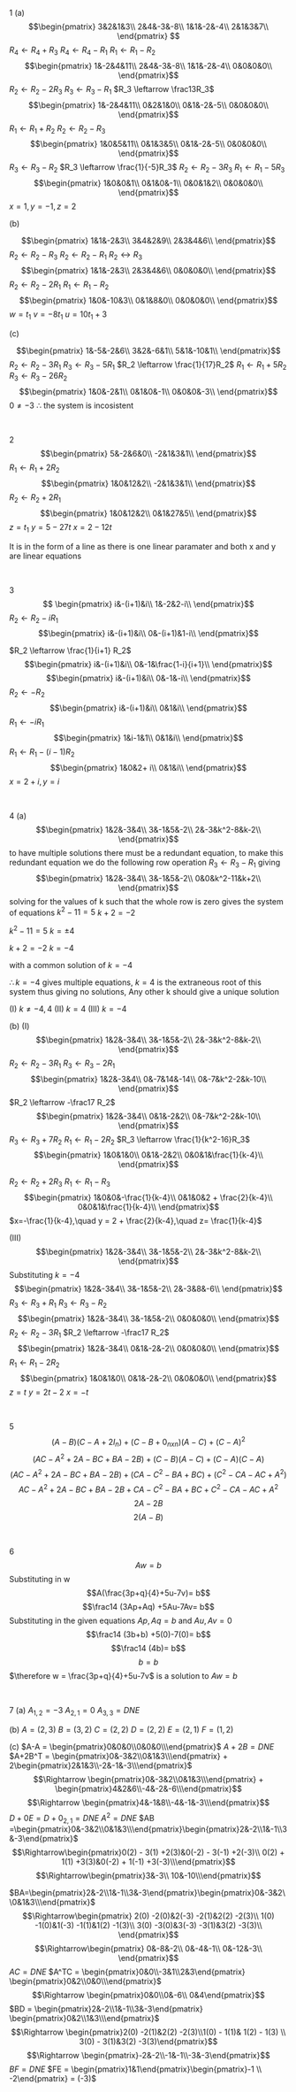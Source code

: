 1
(a)
$$\begin{pmatrix}
	3&2&1&3\\
	2&4&-3&-8\\
	1&1&-2&-4\\
	2&1&3&7\\
	\end{pmatrix}	$$
$R_4 \leftarrow R_4 + R_3$
$R_4 \leftarrow R_4 - R_1$ 
$R_1 \leftarrow R_1 - R_2$
$$\begin{pmatrix}
	1&-2&4&11\\
	2&4&-3&-8\\
	1&1&-2&-4\\
	0&0&0&0\\
	\end{pmatrix}$$
$R_2 \leftarrow R_2 - 2R_3$
$R_3 \leftarrow R_3 - R_1$
$R_3 \leftarrow \frac13R_3$
$$\begin{pmatrix}
	1&-2&4&11\\
	0&2&1&0\\
	0&1&-2&-5\\
	0&0&0&0\\
	\end{pmatrix}$$
$R_1 \leftarrow R_1 + R_2$
$R_2 \leftarrow R_2 - R_3$
$$\begin{pmatrix}
	1&0&5&11\\
	0&1&3&5\\
	0&1&-2&-5\\
	0&0&0&0\\
	\end{pmatrix}$$
$R_3 \leftarrow R_3 - R_2$
$R_3 \leftarrow \frac{1}{-5}R_3$
$R_2 \leftarrow R_2 - 3R_3$
$R_1 \leftarrow R_1 -5R_3$
$$\begin{pmatrix}
	1&0&0&1\\
	0&1&0&-1\\
	0&0&1&2\\
	0&0&0&0\\
	\end{pmatrix}$$
$x = 1, y = -1, z = 2$

(b)

$$\begin{pmatrix}
	1&1&-2&3\\
	3&4&2&9\\
	2&3&4&6\\
	\end{pmatrix}$$
$R_2 \leftarrow R_2 - R_3$
$R_2 \leftarrow R_2 - R_1$
$R_2 \leftrightarrow R_3$
$$\begin{pmatrix}
	1&1&-2&3\\
	2&3&4&6\\
	0&0&0&0\\
	\end{pmatrix}$$
$R_2 \leftarrow R_2 - 2R_1$
$R_1 \leftarrow R_1 - R_2$
$$\begin{pmatrix}
	1&0&-10&3\\
	0&1&8&0\\
	0&0&0&0\\
	\end{pmatrix}$$
$w = t_1$
$v= - 8t_1$
$u = 10t_1 + 3$

(c)

$$\begin{pmatrix}
	1&-5&-2&6\\
	3&2&-6&1\\
	5&1&-10&1\\
	\end{pmatrix}$$
$R_2 \leftarrow R_2 - 3R_1$
$R_3 \leftarrow R_3 -5R_1$
$R_2 \leftarrow \frac{1}{17}R_2$
$R_1 \leftarrow R_1 + 5R_2$
$R_3 \leftarrow R_3 - 26R_2$
$$\begin{pmatrix}
	1&0&-2&1\\
	0&1&0&-1\\
	0&0&0&-3\\
	\end{pmatrix}$$
$0 \neq -3$
$\therefore$ the system is incosistent

<div style="page-break-after: always; visibility: hidden">\pagebreak</div>

2
$$\begin{pmatrix}
	5&-2&6&0\\
	-2&1&3&1\\
	\end{pmatrix}$$
$R_1 \leftarrow R_1 + 2R_2$
$$\begin{pmatrix}
	1&0&12&2\\
	-2&1&3&1\\
	\end{pmatrix}$$
$R_2 \leftarrow R_2 + 2R_1$
$$\begin{pmatrix}
	1&0&12&2\\
	0&1&27&5\\
	\end{pmatrix}$$
$z = t_1$
$y = 5 - 27t$
$x= 2- 12t$

It is in the form of a line as there is one linear paramater and both x and y are linear equations
<div style="page-break-after: always; visibility: hidden">\pagebreak</div>

3$$
\begin{pmatrix}
i&-(i+1)&i\\
1&-2&2-i\\
\end{pmatrix}$$
$R_2 \leftarrow R_2 - iR_1$
$$\begin{pmatrix}
	i&-(i+1)&i\\
	0&-(i+1)&1-i\\
	\end{pmatrix}$$

$R_2 \leftarrow \frac{1}{i+1} R_2$
$$\begin{pmatrix}
	i&-(i+1)&i\\
	0&-1&\frac{1-i}{i+1}\\
	\end{pmatrix}$$
$$\begin{pmatrix}
	i&-(i+1)&i\\
	0&-1&-i\\
	\end{pmatrix}$$
$R_2 \leftarrow -R_2$
$$\begin{pmatrix}
	i&-(i+1)&i\\
	0&1&i\\
	\end{pmatrix}$$
$R_1 \leftarrow -iR_1$
$$\begin{pmatrix}
	1&i-1&1\\
	0&1&i\\
	\end{pmatrix}$$
$R_1 \leftarrow R_1 - (i-1)R_2$
$$\begin{pmatrix}
	1&0&2+ i\\
	0&1&i\\
	\end{pmatrix}$$
$x = 2+i, y = i$
<div style="page-break-after: always; visibility: hidden">\pagebreak</div>

4
(a)
$$\begin{pmatrix}
	1&2&-3&4\\
	3&-1&5&-2\\
	2&-3&k^2-8&k-2\\
	\end{pmatrix}$$
to have multiple solutions there must be a redundant equation, to make this redundant equation we do the following row operation $R_3 \leftarrow R_3 - R_1$ giving
$$\begin{pmatrix}
	1&2&-3&4\\
	3&-1&5&-2\\
	0&0&k^2-11&k+2\\
	\end{pmatrix}$$
solving for the values of  k such that the whole row is zero gives the system of equations 
$k^2 - 11 = 5$
$k+2 = -2$

$k^2 - 11 = 5$
$k = \pm 4$

$k+2 = -2$
$k = -4$

with a common solution of $k = -4$

$\therefore k = -4$ gives multiple equations,
$k=4$ is the extraneous root of this system thus giving no solutions,
Any other k should give a unique solution

(I)
$k \neq -4, 4$
(II)
$k = 4$
(III)
$k=-4$


(b)
(I)
$$\begin{pmatrix}
	1&2&-3&4\\
	3&-1&5&-2\\
	2&-3&k^2-8&k-2\\
	\end{pmatrix}$$
$R_2 \leftarrow R_2 - 3R_1$
$R_3 \leftarrow R_3 - 2R_1$
$$\begin{pmatrix}
	1&2&-3&4\\
	0&-7&14&-14\\
	0&-7&k^2-2&k-10\\
	\end{pmatrix}$$
$R_2 \leftarrow -\frac17 R_2$
$$\begin{pmatrix}
	1&2&-3&4\\
	0&1&-2&2\\
	0&-7&k^2-2&k-10\\
	\end{pmatrix}$$
$R_3 \leftarrow R_3 + 7R_2$
$R_1 \leftarrow R_1 - 2R_2$
$R_3 \leftarrow \frac{1}{k^2-16}R_3$
$$\begin{pmatrix}
	1&0&1&0\\
	0&1&-2&2\\
	0&0&1&\frac{1}{k-4}\\
	\end{pmatrix}$$

$R_2 \leftarrow R_2 + 2R_3$
$R_1 \leftarrow R_1 - R_3$
$$\begin{pmatrix}
	1&0&0&-\frac{1}{k-4}\\
	0&1&0&2 + \frac{2}{k-4}\\
	0&0&1&\frac{1}{k-4}\\
	\end{pmatrix}$$
$x=-\frac{1}{k-4},\quad y = 2 + \frac{2}{k-4},\quad z= \frac{1}{k-4}$

(III)
$$\begin{pmatrix}
	1&2&-3&4\\
	3&-1&5&-2\\
	2&-3&k^2-8&k-2\\
	\end{pmatrix}$$
Substituting $k =-4$
$$\begin{pmatrix}
	1&2&-3&4\\
	3&-1&5&-2\\
	2&-3&8&-6\\
	\end{pmatrix}$$
$R_3 \leftarrow R_3 + R_1$
$R_3 \leftarrow R_3 - R_2$
$$\begin{pmatrix}
	1&2&-3&4\\
	3&-1&5&-2\\
	0&0&0&0\\
	\end{pmatrix}$$
$R_2 \leftarrow R_2 - 3R_1$
$R_2 \leftarrow -\frac17 R_2$
$$\begin{pmatrix}
	1&2&-3&4\\
	0&1&-2&-2\\
	0&0&0&0\\
	\end{pmatrix}$$
$R_1 \leftarrow R_1 - 2R_2$
$$\begin{pmatrix}
	1&0&1&0\\
	0&1&-2&-2\\
	0&0&0&0\\
	\end{pmatrix}$$
$z = t$
$y = 2t-2$
$x = -t$
<div style="page-break-after: always; visibility: hidden">\pagebreak</div>

5
$$(A-B)(C-A+2I_n) + (C-B+0_{nxn})(A-C) + (C-A)^2$$
$$(AC-A^2 + 2A -BC +BA -2B) + (C-B)(A-C) + (C-A)(C-A)$$
$$(AC-A^2 + 2A -BC +BA -2B) + (CA-C^2-BA +BC) + (C^2 -CA -AC + A^2)$$
$$AC-A^2+2A -BC +BA -2B + CA-C^2-BA +BC + C^2 -CA -AC + A^2$$
$$2A -2B$$
$$2(A-B)$$
<div style="page-break-after: always; visibility: hidden">\pagebreak</div>

6
$$Aw =b$$
Substituting in w	$$A(\frac{3p+q}{4}+5u-7v)= b$$
$$\frac14 (3Ap+Aq) +5Au-7Av= b$$Substituting in the given equations $Ap, Aq = b$ and $Au, Av = 0$
$$\frac14 (3b+b) +5(0)-7(0)= b$$	$$\frac14 (4b)= b$$
$$b= b$$
$\therefore w = \frac{3p+q}{4}+5u-7v$ is a solution to $Aw=b$ 
	<div style="page-break-after: always; visibility: hidden">\pagebreak</div>

7
(a)
$A_{1,2} = -3$
$A_{2,1} = 0$
$A_{3, 3} = DNE$

(b)
$A = (2,3)$
$B = (3,2)$
$C = (2,2)$
$D = (2,2)$
$E = (2,1)$
$F = (1,2)$

(c)
$A-A = \begin{pmatrix}0&0&0\\0&0&0\\\end{pmatrix}$
$A+2B = DNE$
$A+2B^T = \begin{pmatrix}0&-3&2\\0&1&3\\\end{pmatrix} + 2\begin{pmatrix}2&1&3\\-2&-1&-3\\\end{pmatrix}$
$$\Rightarrow \begin{pmatrix}0&-3&2\\0&1&3\\\end{pmatrix} + \begin{pmatrix}4&2&6\\-4&-2&-6\\\end{pmatrix}$$
$$\Rightarrow \begin{pmatrix}4&-1&8\\-4&-1&-3\\\end{pmatrix}$$
$D+0E = D + 0_{2,1} = DNE$
$A^2 = DNE$
$AB =\begin{pmatrix}0&-3&2\\0&1&3\\\end{pmatrix}\begin{pmatrix}2&-2\\1&-1\\3&-3\end{pmatrix}$
$$\Rightarrow\begin{pmatrix}0(2) - 3(1) +2(3)&0(-2) - 3(-1) +2(-3)\\
0(2) + 1(1) +3(3)&0(-2) + 1(-1) +3(-3)\\\end{pmatrix}$$
$$\Rightarrow\begin{pmatrix}3&-3\\
10&-10\\\end{pmatrix}$$

$BA=\begin{pmatrix}2&-2\\1&-1\\3&-3\end{pmatrix}\begin{pmatrix}0&-3&2\\0&1&3\\\end{pmatrix}$
$$\Rightarrow\begin{pmatrix}
2(0) -2(0)&2(-3) -2(1)&2(2) -2(3)\\
1(0) -1(0)&1(-3) -1(1)&1(2) -1(3)\\
3(0) -3(0)&3(-3) -3(1)&3(2) -3(3)\\
\end{pmatrix}$$
$$\Rightarrow\begin{pmatrix}
0&-8&-2\\
0&-4&-1\\
0&-12&-3\\
\end{pmatrix}$$
$AC = DNE$
$A^TC = \begin{pmatrix}0&0\\-3&1\\2&3\end{pmatrix} \begin{pmatrix}0&2\\0&0\\\end{pmatrix}$
$$\Rightarrow \begin{pmatrix}0&0\\0&-6\\ 0&4\end{pmatrix}$$
$BD = \begin{pmatrix}2&-2\\1&-1\\3&-3\end{pmatrix} \begin{pmatrix}0&2\\1&3\\\end{pmatrix}$
$$\Rightarrow \begin{pmatrix}2(0) -2(1)&2(2) -2(3)\\1(0) - 1(1)& 1(2) - 1(3) \\ 3(0) - 3(1)&3(2) -3(3)\end{pmatrix}$$
$$\Rightarrow \begin{pmatrix}-2&-2\\-1&-1\\-3&-3\end{pmatrix}$$
$BF = DNE$
$FE  = \begin{pmatrix}1&1\end{pmatrix}\begin{pmatrix}-1 \\ -2\end{pmatrix} = (-3)$